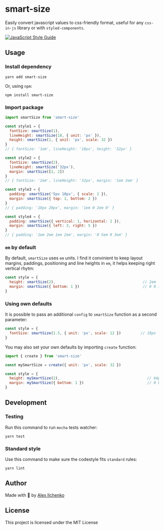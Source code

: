 # smart-size

Easily convert javascript values to css-friendly format, useful for any `css-in-js` library or with `styled-components`.

[![JavaScript Style Guide](https://img.shields.io/badge/code_style-standard-brightgreen.svg)](https://standardjs.com)

## Usage

### Install dependency

```
yarn add smart-size
```

Or, using `npm`:
```
npm install smart-size
```

### Import package

```javascript
import smartSize from 'smart-size'

const style1 = {
  fontSize: smartSize(1),
  lineHeight: smartSize(18, { unit: 'px' }),
  height: smartSize(1, { unit: 'px', scale: 32 })
}
// { fontSize: '1em', lineHeight: '18px', height: '32px' }

const style2 = {
  fontSize: smartSize(2),
  lineHeight: smartSize('32px'),
  margin: smartSize([1, 2])
}
// { fontSize: '2em', lineHeight: '32px', margin: '1em 2em' }

const style3 = {
  padding: smartSize('5px 10px', { scale: 2 }),
  margin: smartSize({ top: 1, bottom: 2 })
}
// { padding: '10px 20px', margin: '1em 0 2em 0' }

const style4 = {
  padding: smartSize({ vertical: 1, horizontal: 2 }),
  margin: smartSize({ left: 3, right: 5 })
}
// { padding: '1em 2em 1em 2em', margin: '0 5em 0 3em' }
```

### `em` by default

By default, `smartSize` uses `em` units. I find it convinient to keep layout margins, paddings, positioning and line heights in `em`, it helps keeping right vertical rhytm:

```javascript
const style = {
  height: smartSize(2),                                        // 2em
  margin: smartSize({ bottom: 1 })                             // 0 0 1em 0
}
```

### Using own defaults

It is possible to pass an additional `config` to `smartSize` function as a second parameter:

```javascript
const style = {
  fontSize: smartSize(1.5, { unit: 'px', scale: 12 })         // 18px
}
```

You may also set your own defaults by importing `create` function:

```javascript
import { create } from 'smart-size'

const mySmartSize = create({ unit: 'px', scale: 32 })

const style = {
  height: mySmartSize(2),                                        // 64px
  margin: mySmartSize({ bottom: 1 })                             // 0 0 32px 0
}

```

## Development

### Testing

Run this command to run `mocha` tests watcher:

```
yarn test
```

### Standard style

Use this command to make sure the codestyle fits ```standard``` rules:
 
```
yarn lint
```

## Author

Made with 💖 by [Alex Ilchenko](mailto:ilczenko@gmail.com)

## License

This project is licensed under the MIT License
